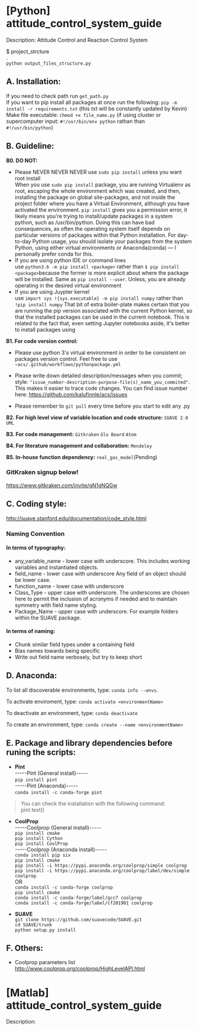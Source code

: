 # [Python] attitude_control_system_guide
Description:
Attitude Control and Reaction Control System

$ project_strcture \
.\
`python output_files_structure.py`

## **A. Installation:**
If you need to check path
run `get_path.py` \
If you want to pip install all packages at once
run the following: `pip -m install -r requirements.txt` (this txt will be constantly updated by Kevin)\
Make file executable: `chmod +x file_name.py` (if using cluster or supercomputer input: `#!/usr/bin/env python` rathan than `#!/usr/bin/python`)

## **B. Guideline:**
 **B0.  DO NOT:**
- Please NEVER NEVER NEVER use `sudo pip install` unless you want root install \
When you use `sudo pip install` package, you are running Virtualenv as root, escaping the whole environment which was created, and then, installing the package on global site-packages, and not inside the project folder where you have a Virtual Environment, although you have activated the environment.
`pip install` gives you a permission error, it likely means you're trying to install/update packages in a system python, such as /usr/bin/python. Doing this can have bad consequences, as often the operating system itself depends on particular versions of packages within that Python installation. For day-to-day Python usage, you should isolate your packages from the system Python, using either virtual environments or Anaconda(conda) — I personally prefer conda for this. 
- If you are using python IDE or command lines \
use `python3.6 -m pip install <package>` rather than `$ pip install <package>`because the former is more explicit about where the package will be installed. Same as `pip install --user`. Unless, you are already operating in the desired virtual environment
- If you are using Juypter kernel \
use `import sys
!{sys.executable} -m pip install numpy` rather than `!pip install numpy` That bit of extra boiler-plate makes certain that you are running the pip version associated with the current Python kernel, so that the installed packages can be used in the current notebook. This is related to the fact that, even setting Jupyter notebooks aside, it's better to install packages using


 **B1. For code version control:**
-  Please use python 3's virtual environment in order to be consistent on packages version control. Feel free to use `~acs/.github/workflows/pythonpackage.yml` 

-  Please write down detailed description/messages when you commit; style: `"issue_number-description-purpose-file(s)_name_you_commited"`.  \
This makes it easier to trace code changes. You can find issue number here: https://github.com/kalufinnle/acs/issues

- Please remember to `git pull` every time before you start to edit any .py

**B2. For high level view of variable location and code structure:**
    `SUAVE 2.0` `UML`

**B3. For code management:**
    `Gitkraken` `Glo Board` `Atom`

**B4. For literature management and collaboration:**
     `Mendeley`
     
**B5. In-house function dependency:**
    `real_gas_model`(Pending)

### **GitKraken signup below!**
https://www.gitkraken.com/invite/gN1gNQGw
    
## **C. Coding style:**
http://suave.stanford.edu/documentation/code_style.html
### **Naming Convention**
#### In terms of typography:

- any_variable_name - lower case with underscore. This includes working variables and instantiated objects.
- field_name - lower case with underscore Any field of an object should be lower case.
- function_name - lower case with underscore
- Class_Type - upper case with underscore. The underscores are chosen here to permit the inclusion of acronyms if needed and to maintain symmetry with field name styling.
- Package_Name - upper case with underscore. For example folders within the SUAVE package.

#### In terms of naming:
- Chunk similar field types under a containing field
- Bias names towards being specific
- Write out field name verbosely, but try to keep short


## **D. Anaconda:**
To list all discoverable environments, type: `conda info --envs`.

To activate enviroment, type: `conda activate <environmentName>`

To deactivate an environment, type: `conda deactivate`

To create an environment, type: `conda create --name <environmentName>`





## **E. Package and library dependencies before runing the scripts:**
- **Pint** \
-----Pint (General install)-----\
`pip install pint`\
-----Pint (Anaconda)-----\
`conda install -c conda-forge pint`
> You can check the installation with the following command:\
> pint.test()

- **CoolProp** \
-----Coolprop (General install)----- \
`pip install cmake`\
`pip install Cython`\
`pip install CoolProp`\
-----Coolprop (Anaconda install)-----\
`conda install pip six`\
`pip install cmake`\
`pip install -i https://pypi.anaconda.org/coolprop/simple coolprop`\
`pip install -i https://pypi.anaconda.org/coolprop/label/dev/simple coolprop`\
OR\
`conda install -c conda-forge coolprop` \
`pip install cmake`\
`conda install -c conda-forge/label/gcc7 coolprop` \
`conda install -c conda-forge/label/cf201901 coolprop`

- **SUAVE** \
`git clone https://github.com/suavecode/SUAVE.git` \
`cd SUAVE/trunk` \
`python setup.py install`


## **F. Others:**
- Coolprop parameters list
http://www.coolprop.org/coolprop/HighLevelAPI.html


# [Matlab] attitude_control_system_guide 
Description:
